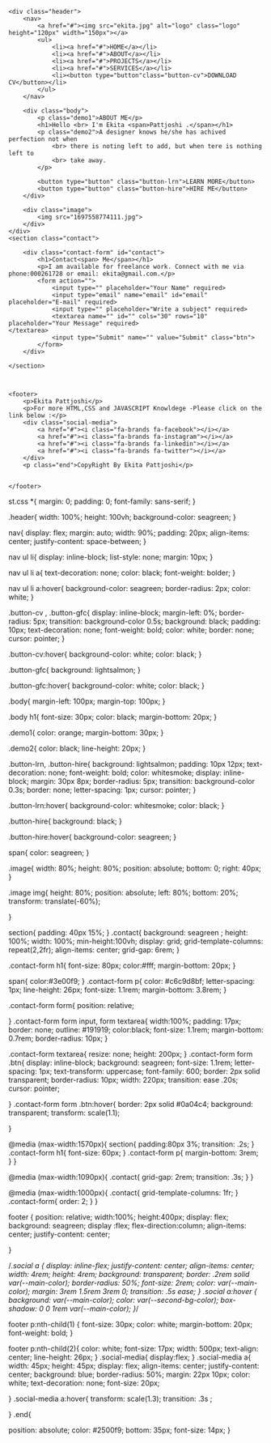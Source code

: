 <!DOCTYPE html>
<html lang="en">
<head>
    <meta charset="UTF-8">
    <meta name="viewport" content="width=device-width, initial-scale=1.0">
    <title>Portfolio</title>
    <link rel="stylesheet" href="st.css">
    <link rel="stylesheet" href="https://cdnjs.cloudflare.com/ajax/libs/font-awesome/6.5.2/css/all.min.css" integrity="sha512-SnH5WK+bZxgPHs44uWIX+LLJAJ9/2PkPKZ5QiAj6Ta86w+fsb2TkcmfRyVX3pBnMFcV7oQPJkl9QevSCWr3W6A==" crossorigin="anonymous" referrerpolicy="no-referrer" />
</head>
<body>
    
    <div class="header">
        <nav> 
            <a href="#"><img src="ekita.jpg" alt="logo" class="logo" height="120px" width="150px"></a>
            <ul>
                <li><a href="#">HOME</a></li>
                <li><a href="#">ABOUT</a></li>
                <li><a href="#">PROJECTS</a></li>
                <li><a href="#">SERVICES</a></li>
                <li><button type="button"class="button-cv">DOWNLOAD CV</button></li>
            </ul>
        </nav>

        <div class="body">
            <p class="demo1">ABOUT ME</p>
            <h1>Hello <br> I'm Ekita <span>Pattjoshi .</span></h1>
            <p class="demo2">A designer knows he/she has achived perfection not when
                <br> there is noting left to add, but when tere is nothing left to
                <br> take away.
            </p>

            <button type="button" class="button-lrn">LEARN MORE</button>
            <button type="button" class="button-hire">HIRE ME</button>
        </div>

        <div class="image">
            <img src="1697558774111.jpg">
        </div>
    </div>
    <section class="contact">

        <div class="contact-form" id="contact">
            <h1>Contact<span> Me</span></h1>
            <p>I am available for freelance work. Connect with me via phone:000261728 or email: ekita@gmail.com.</p>
            <form action="">
                <input type="" placeholder="Your Name" required>
                <input type="email" name="email" id="email" placeholder="E-mail" required>
                <input type="" placeholder="Write a subject" required>
                <textarea name="" id="" cols="30" rows="10" placeholder="Your Message" required>
    </textarea>
                <input type="Submit" name="" value="Submit" class="btn">
            </form>
        </div>

    </section>



    <footer>
        <p>Ekita Pattjoshi</p>
        <p>For more HTML,CSS and JAVASCRIPT Knowldege -Please click on the link below :</p>
        <div class="social-media">
            <a href="#"><i class="fa-brands fa-facebook"></i></a>
            <a href="#"><i class="fa-brands fa-instagram"></i></a>
            <a href="#"><i class="fa-brands fa-linkedin"></i></a>
            <a href="#"><i class="fa-brands fa-twitter"></i></a>
        </div>
        <p class="end">CopyRight By Ekita Pattjoshi</p>


    </footer>

</body>
</html>

st.css
*{
    margin: 0;
    padding: 0;
    font-family: sans-serif;
}

.header{
    width: 100%;
    height: 100vh;
    background-color: seagreen;
}

nav{
    display: flex;
    margin: auto;
    width: 90%;
    padding: 20px;
    align-items: center;
    justify-content: space-between;
}

nav ul li{
    display: inline-block;
    list-style: none;
    margin: 10px;
}

nav ul li a{
    text-decoration: none;
    color: black;
    font-weight: bolder;
}

nav ul li a:hover{
    background-color: seagreen;
    border-radius: 2px;
    color: white;
}

.button-cv , .button-gfc{
    display: inline-block;
    margin-left: 0%;
    border-radius: 5px;
    transition: background-color 0.5s;
    background: black;
    padding: 10px;
    text-decoration: none;
    font-weight: bold;
    color: white;
    border: none;
    cursor: pointer;
}

.button-cv:hover{
    background-color: white;
    color: black;
}

.button-gfc{
    background: lightsalmon;
}

.button-gfc:hover{
    background-color: white;
    color: black;
}

.body{
    margin-left: 100px;
    margin-top: 100px;
}

.body h1{
    font-size: 30px;
    color: black;
    margin-bottom: 20px;
}

.demo1{
    color: orange;
    margin-bottom: 30px;
}

.demo2{
    color: black;
    line-height: 20px;
}

.button-lrn, .button-hire{
    background: lightsalmon;
    padding: 10px 12px;
    text-decoration: none;
    font-weight: bold;
    color: whitesmoke;
    display: inline-block;
    margin: 30px 8px;
    border-radius: 5px;
    transition: background-color 0.3s;
    border: none;
    letter-spacing: 1px;
    cursor: pointer;
}

.button-lrn:hover{
    background-color: whitesmoke;
    color: black;
}

.button-hire{
    background: black;
}

.button-hire:hover{
    background-color: seagreen;
}

span{
    color: seagreen;
}

.image{
    width: 80%;
    height: 80%;
    position: absolute;
    bottom: 0;
    right: 40px;
}

.image img{
    height: 80%;
    position: absolute;
    left: 80%;
    bottom: 20%;
    transform: translate(-60%);

}

section{
    padding: 40px 15%;
}
.contact{
   background: seagreen ;
   height: 100%;
   width: 100%;
   min-height:100vh;
   display: grid;
   grid-template-columns: repeat(2,2fr);
   align-items: center;
   grid-gap: 6rem;
}

.contact-form h1{
    font-size: 80px;
    color:#fff;
    margin-bottom: 20px;
}

span{
    color:#3e00f9;
}
.contact-form p{
    color: #c6c9d8bf;
    letter-spacing: 1px;
    line-height: 26px;
    font-size: 1.1rem;
    margin-bottom: 3.8rem;
}

.contact-form form{
    position: relative;


}
.contact-form form input,
form textarea{
    width:100%;
    padding: 17px;
    border: none;
    outline: #191919;
    color:black;
    font-size: 1.1rem;
    margin-bottom: 0.7rem;
    border-radius: 10px;
}

.contact-form textarea{
    resize: none;
    height: 200px;
}
.contact-form form .btn{ 
    display: inline-block;
    background: seagreen;
    font-size: 1.1rem;
    letter-spacing: 1px;
    text-transform: uppercase;
    font-family: 600;
    border: 2px solid transparent;
    border-radius: 10px;
    width: 220px;
    transition: ease .20s;
    cursor: pointer;

}
.contact-form form .btn:hover{
    border: 2px solid #0a04c4;
    background: transparent;
    transform: scale(1.1);

}

@media (max-width:1570px){
    section{
        padding:80px 3%;
        transition: .2s;
    }
    .contact-form h1{
        font-size: 60px;
    }
    .contact-form p{
        margin-bottom: 3rem;
    }
}

@media (max-width:1090px){
    .contact{
        grid-gap: 2rem;
        transition: .3s;
    }
}

@media (max-width:1000px){
    .contact{
        grid-template-columns: 1fr;
    }
    .contact-form{
        order: 2;
    }
}


footer {
    position: relative;
    width:100%;
    height:400px;
    display: flex;
    background: seagreen;
    display :flex;
    flex-direction:column;
    align-items: center;
    justify-content: center;
    
}


/*.social a {
    display: inline-flex;
    justify-content: center;
    align-items: center;
    width: 4rem;
    height: 4rem;
    background: transparent;
    border: .2rem solid var(--main-color);
    border-radius: 50%;
    font-size: 2rem;
    color: var(--main-color);
    margin: 3rem 1.5rem 3rem 0;
    transition: .5s ease;
}
.social a:hover {
    background: var(--main-color);
    color: var(--second-bg-color);
    box-shadow: 0 0 1rem var(--main-color);
}*/



footer p:nth-child(1) {
    font-size: 30px;
    color: white;
    margin-bottom: 20px;
    font-weight: bold;
}

footer p:nth-child(2){
    color: white;
    font-size: 17px;
    width: 500px;
    text-align: center;
    line-height: 26px;
}
.social-media{
    display:flex;
}
.social-media a{
    width: 45px;
    height: 45px;
    display: flex;
    align-items: center;
    justify-content: center;
    background: blue;
    border-radius: 50%;
    margin: 22px 10px;
    color: white;
    text-decoration: none;
    font-size: 20px;

}
.social-media a:hover{
    transform: scale(1.3);
    transition: .3s ;

}
.end{

position: absolute;
color: #2500f9;
bottom: 35px;
font-size: 14px;
}







<!---
ekitapattjoshi-201/ekitapattjoshi-201 is a ✨ special ✨ repository because its `README.md` (this file) appears on your GitHub profile.
You can click the Preview link to take a look at your changes.
--->
